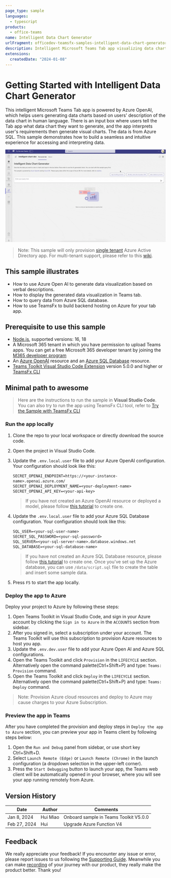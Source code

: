 ```yaml
---
page_type: sample
languages:
  - typescript
products:
  - office-teams
name: Intelligent Data Chart Generator
urlFragment: officedev-teamsfx-samples-intelligent-data-chart-generator
description: Intelligent Microsoft Teams Tab app visualizing data charts based on human-language description. Powered by Azure OpenAI and Azure SQL.
extensions:
  createdDate: "2024-01-08"
---
```


# Getting Started with Intelligent Data Chart Generator

This intelligent Microsoft Teams Tab app is powered by Azure OpenAI, which helps users generating data charts based on users' description of the data chart in human language. There is an input box where users tell the Tab app what data chart they want to generate, and the app interprets user's requirements then generate visual charts. The data is from Azure SQL. This sample demonstrates how to build a seamless and intuitive experience for accessing and interpreting data.

![Intelligent Chart](assets/sampleDemo.gif)

> Note: This sample will only provision [single tenant](https://learn.microsoft.com/azure/active-directory/develop/single-and-multi-tenant-apps#who-can-sign-in-to-your-app) Azure Active Directory app. For multi-tenant support, please refer to this [wiki](https://aka.ms/teamsfx-multi-tenant).

## This sample illustrates

- How to use Azure Open AI to generate data visualization based on verbal descriptions.
- How to display the generated data visualization in Teams tab.
- How to query data from Azure SQL database.
- How to use TeamsFx to build backend hosting on Azure for your tab app.

## Prerequisite to use this sample

- [Node.js](https://nodejs.org/), supported versions: 16, 18
- A Microsoft 365 tenant in which you have permission to upload Teams apps. You can get a free Microsoft 365 developer tenant by joining the [M365 developer program](https://developer.microsoft.com/en-us/microsoft-365/dev-program)
- An [Azure OpenAI](https://aka.ms/azureopenai) resource and an [Azure SQL Database](https://aka.ms/azuredb) resource.
- [Teams Toolkit Visual Studio Code Extension](https://aka.ms/teams-toolkit) version 5.0.0 and higher or [TeamsFx CLI](https://aka.ms/teamsfx-toolkit-cli)

## Minimal path to awesome

> Here are the instructions to run the sample in **Visual Studio Code**. You can also try to run the app using TeamsFx CLI tool, refer to [Try the Sample with TeamsFx CLI](cli.md)

### Run the app locally

1. Clone the repo to your local workspace or directly download the source code.
2. Open the project in Visual Studio Code.
3. Update the `.env.local.user` file to add your Azure OpenAI configuration. Your configuration should look like this:

   ```
   SECRET_OPENAI_ENDPOINT=https://<your-instance-name>.openai.azure.com/
   SECRET_OPENAI_DEPLOYMENT_NAME=<your-deployment-name>
   SECRET_OPENAI_API_KEY=<your-api-key>
   ```

   > If you have not created an Azure OpenAI resource or deployed a model, please follow [this tutorial](https://learn.microsoft.com/en-us/azure/ai-services/openai/how-to/create-resource?pivots=web-portal) to create one.

4. Update the `.env.local.user` file to add your Azure SQL Database configuration. Your configuration should look like this:

   ```
   SQL_USER=<your-sql-user-name>
   SECRET_SQL_PASSWORD=<your-sql-password>
   SQL_SERVER=<your-sql-server-name>.database.windows.net
   SQL_DATABASE=<your-sql-database-name>
   ```

   > If you have not created an Azure SQL Database resource, please follow [this tutorial](https://learn.microsoft.com/azure/azure-sql/database/single-database-create-quickstart?view=azuresql&tabs=azure-portal) to create one. Once you've set up the Azure database, you can use `/data/script.sql` file to create the table and insert some sample data.

5. Press `F5` to start the app locally.

### Deploy the app to Azure

Deploy your project to Azure by following these steps:

1. Open Teams Toolkit in Visual Studio Code, and sign in your Azure account by clicking the `Sign in to Azure` in the `ACCOUNTS` section from sidebar.
2. After you signed in, select a subscription under your account. The Teams Toolkit will use this subscription to provision Azure resources to host you app.
3. Update the `.env.dev.user` file to add your Azure Open AI and Azure SQL configurations.
4. Open the Teams Toolkit and click `Provision` in the `LIFECYCLE` section. Alternatively open the command palette(Ctrl+Shift+P) and type: `Teams: Provision` command.
5. Open the Teams Toolkit and click `Deploy` in the `LIFECYCLE` section. Alternatively open the command palette(Ctrl+Shift+P) and type: `Teams: Deploy` command.

> Note: Provision Azure cloud resources and deploy to Azure may cause charges to your Azure Subscription.

### Preview the app in Teams

After you have completed the provision and deploy steps in `Deploy the app to Azure` section, you can preview your app in Teams client by following steps below:

1. Open the `Run and Debug` panel from sidebar, or use short key Ctrl+Shift+D.
2. Select `Launch Remote (Edge)` or `Launch Remote (Chrome)` in the launch configuration (a dropdown selection in the upper-left corner).
3. Press the `Start Debugging` button to launch your app, the Teams web client will be automatically opened in your browser, where you will see your app running remotely from Azure.

## Version History

| Date         | Author   | Comments                               |
| ------------ | -------- | -------------------------------------- |
| Jan 8, 2024  | Hui Miao | Onboard sample in Teams Toolkit V5.0.0 |
| Feb 27, 2024 | Hui      | Upgrade Azure Function V4              |

## Feedback

We really appreciate your feedback! If you encounter any issue or error, please report issues to us following the [Supporting Guide](https://github.com/OfficeDev/TeamsFx-Samples/blob/dev/SUPPORT.md). Meanwhile you can make [recording](https://aka.ms/teamsfx-record) of your journey with our product, they really make the product better. Thank you!

